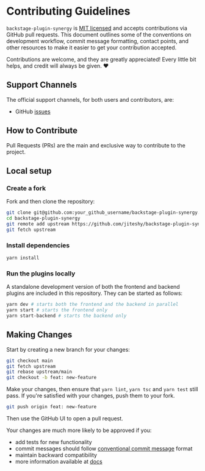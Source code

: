 # Contributing Guidelines

`backstage-plugin-synergy` is [MIT licensed](LICENSE) and accepts contributions via
GitHub pull requests. This document outlines some of the conventions on
development workflow, commit message formatting, contact points, and other
resources to make it easier to get your contribution accepted.

Contributions are welcome, and they are greatly appreciated! Every little bit helps, and credit will always be given. ❤️

## Support Channels

The official support channels, for both users and contributors, are:

- GitHub [issues](https://github.com/jiteshy/backstage-plugin-synergy/issues)

## How to Contribute

Pull Requests (PRs) are the main and exclusive way to contribute to the project.

## Local setup

### Create a fork

Fork and then clone the repository:

```sh
git clone git@github.com:your_github_username/backstage-plugin-synergy.git
cd backstage-plugin-synergy
git remote add upstream https://github.com/jiteshy/backstage-plugin-synergy.git
git fetch upstream
```

### Install dependencies

```sh
yarn install
```

### Run the plugins locally

A standalone development version of both the frontend and backend plugins are included in this repository.
They can be started as follows:

```sh
yarn dev # starts both the frontend and the backend in parallel
yarn start # starts the frontend only
yarn start-backend # starts the backend only
```

## Making Changes

Start by creating a new branch for your changes:

```sh
git checkout main
git fetch upstream
git rebase upstream/main
git checkout -b feat: new-feature
```

Make your changes, then ensure that `yarn lint`, `yarn tsc` and `yarn test` still pass. If you're satisfied with your changes, push them to your fork.

```sh
git push origin feat: new-feature
```

Then use the GitHub UI to open a pull request.

Your changes are much more likely to be approved if you:

- add tests for new functionality
- commit messages should follow [conventional commit message](https://www.conventionalcommits.org/en/v1.0.0/) format
- maintain backward compatibility
- more information available at [docs](docs)